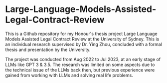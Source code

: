 # Large-Language-Models-Assisted-Legal-Contract-Review

This is a Github repository for my Honour's thesis project Large Language Models Assisted Legal Contract Review at the University of Sydney. This is an individual research supervised by Dr. Ying Zhou, concluded with a formal thesis and presentation by the University.

The project was conducted from Aug 2022 to Jul 2023, at an early stage of LLMs like GPT 3 & 3.5. The research was limited on some aspects due to the technical issue of the LLMs back then, but previous experience were gained from working with LLMs and solving real life problems.
